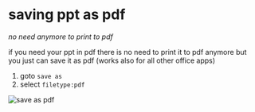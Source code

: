# saving ppt as pdf
_no need anymore to print to pdf_

if you need your ppt in pdf 
there is no need to print it to pdf anymore
but you just can save it as pdf
(works also for all other office apps)

1) goto  `save as`
2) select `filetype:pdf`

![save as pdf](imgs/ppt-save-as-pdf.png)